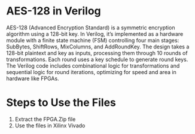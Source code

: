 # AES-128 in Verilog

AES-128 (Advanced Encryption Standard) is a symmetric encryption algorithm using a 128-bit key. In Verilog, it’s implemented as a hardware module with a finite state machine (FSM) controlling four main stages: SubBytes, ShiftRows, MixColumns, and AddRoundKey. The design takes a 128-bit plaintext and key as inputs, processing them through 10 rounds of transformations. Each round uses a key schedule to generate round keys. The Verilog code includes combinational logic for transformations and sequential logic for round iterations, optimizing for speed and area in hardware like FPGAs.


# Steps to Use the Files
  1. Extract the FPGA.Zip file
  2. Use the files in Xilinx Vivado 
